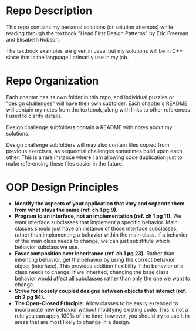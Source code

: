 # Repo Description

This repo contains my personal solutions (or solution attempts) while reading through the textbook "Head First Design Patterns" by Eric Freeman and Elisabeth Robson.

The textbook examples are given in Java, but my solutions will be in C++ since that is the language I primarily use in my job.

# Repo Organization

Each chapter has its own folder in this repo, and individual puzzles or "design challenges" will have their own subfolder. Each chapter's README will contain my notes from the textbook, along with links to other references I used to clarify details.

Design challenge subfolders contain a README with notes about my solutions.

Design challenge subfolders will may also contain files copied from previous exercises, as sequential challenges sometimes build upon each other. This is a rare instance where I am allowing code duplication just to make referencing these files easier in the future.

# OOP Design Principles

- **Identify the aspects of your application that vary and separate them from what stays the same (ref. ch 1 pg 9).**
- **Program to an interface, not an implementation (ref. ch 1 pg 11).** We want interface subclasses that implement a specific behavior. Main classes should just have an instance of those interface subclasses, rather than implementing a behavior within the main class. If a behavior of the main class needs to change, we can just substitute which behavior subclass we use.
- **Favor composition over inheritance (ref. ch 1 pg 23).** Rather than inheriting behavior, get the behavior by using the correct behavior object (interface). This provides addition flexibility if the behavior of a class needs to change. If we inherited, changing the base class behavior would affect all subclasses rather than only the one we want to change.
- **Strive for loosely coupled designs between objects that interact (ref. ch 2 pg 54).**
- **The Open-Closed Principle:** Allow classes to be easily extended to incorporate new behavior without modifying existing code. This is not a rule you can apply 100% of the time; however, you should try to use it in areas that are most likely to change in a design.
